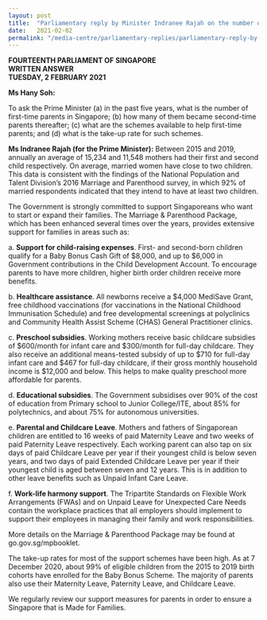 ```yaml
---
layout: post
title:  "Parliamentary reply by Minister Indranee Rajah on the number of first-time parents and support for them"
date:   2021-02-02
permalink: "/media-centre/parliamentary-replies/parliamentary-reply-by-minister-indranee-rajah-on-the-number-of-first-time-parents-and-support-for-them"
---
```


**FOURTEENTH PARLIAMENT OF SINGAPORE**  
**WRITTEN ANSWER**  
**TUESDAY, 2 FEBRUARY 2021**  

**Ms Hany Soh:**

To ask the Prime Minister (a) in the past five years, what is the number of first-time parents in Singapore; (b) how many of them became second-time parents thereafter; (c) what are the schemes available to help first-time parents; and (d) what is the take-up rate for such schemes.

**Ms Indranee Rajah (for the Prime Minister):**
Between 2015 and 2019, annually an average of 15,234 and 11,548 mothers had their first and second child respectively.  On average, married women have close to two children. This data is consistent with the findings of the National Population and Talent Division’s 2016 Marriage and Parenthood survey, in which 92% of married respondents indicated that they intend to have at least two children. 
 
The Government is strongly committed to support Singaporeans who want to start or expand their families. The Marriage & Parenthood Package, which has been enhanced several times over the years, provides extensive support for families in areas such as: 

a.	**Support for child-raising expenses**. First- and second-born children qualify for a Baby Bonus Cash Gift of $8,000, and up to $6,000 in Government contributions in the Child Development Account. To encourage parents to have more children, higher birth order children receive more benefits.

b.	**Healthcare assistance**. All newborns receive a $4,000 MediSave Grant, free childhood vaccinations (for vaccinations in the National Childhood Immunisation Schedule) and free developmental screenings at polyclinics and Community Health Assist Scheme (CHAS) General Practitioner clinics.

c.	**Preschool subsidies**. Working mothers receive basic childcare subsidies of $600/month for infant care and $300/month for full-day childcare. They also receive an additional means-tested subsidy of up to $710 for full-day infant care and $467 for full-day childcare, if their gross monthly household income is $12,000 and below. This helps to make quality preschool more affordable for parents. 

d.	**Educational subsidies**. The Government subsidises over 90% of the cost of education from Primary school to Junior College/ITE, about 85% for polytechnics, and about 75% for autonomous universities.

e.	**Parental and Childcare Leave**. Mothers and fathers of Singaporean children are entitled to 16 weeks of paid Maternity Leave and two weeks of paid Paternity Leave respectively. Each working parent can also tap on six days of paid Childcare Leave per year if their youngest child is below seven years, and two days of paid Extended Childcare Leave per year if their youngest child is aged between seven and 12 years. This is in addition to other leave benefits such as Unpaid Infant Care Leave.

f.	**Work-life harmony support**. The Tripartite Standards on Flexible Work Arrangements (FWAs) and on Unpaid Leave for Unexpected Care Needs contain the workplace practices that all employers should implement to support their employees in managing their family and work responsibilities.

More details on the Marriage & Parenthood Package may be found at go.gov.sg/mpbooklet. 

The take-up rates for most of the support schemes have been high. As at 7 December 2020, about 99% of eligible children from the 2015 to 2019 birth cohorts have enrolled for the Baby Bonus Scheme. The majority of parents also use their Maternity Leave, Paternity Leave, and Childcare Leave. 

We regularly review our support measures for parents in order to ensure a Singapore that is Made for Families.
